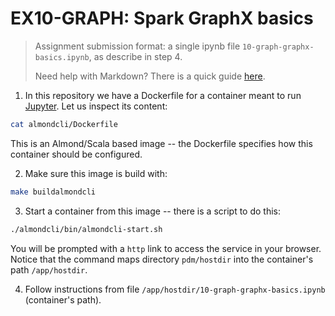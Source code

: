 # EX10-GRAPH: Spark GraphX basics

> Assignment submission format: a single ipynb file `10-graph-graphx-basics.ipynb`, as describe in step 4.
>
> Need help with Markdown? There is a quick guide [here](https://docs.github.com/pt/get-started/writing-on-github/getting-started-with-writing-and-formatting-on-github/basic-writing-and-formatting-syntax).

1. In this repository we have a Dockerfile for a container meant to run [Jupyter](https://jupyter.org/).
Let us inspect its content:

```bash
cat almondcli/Dockerfile
```

This is an Almond/Scala based image -- the Dockerfile specifies how this
container should be configured.

2. Make sure this image is build with:

```bash
make buildalmondcli
```

3. Start a container from this image -- there is a script to do this:

```bash
./almondcli/bin/almondcli-start.sh
```

You will be prompted with a `http` link to access the service in your browser.
Notice that the command maps directory `pdm/hostdir` into the container's path
`/app/hostdir`.

4. Follow instructions from file `/app/hostdir/10-graph-graphx-basics.ipynb`
(container's path).
